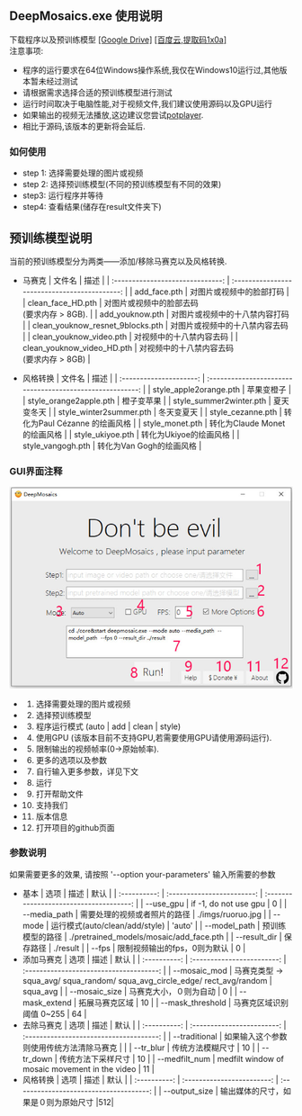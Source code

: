 ## DeepMosaics.exe  使用说明
下载程序以及预训练模型 [[Google Drive]](https://drive.google.com/open?id=1LTERcN33McoiztYEwBxMuRjjgxh4DEPs)  [[百度云,提取码1x0a]](https://pan.baidu.com/s/10rN3U3zd5TmfGpO_PEShqQ) <br>
注意事项:<br>

  - 程序的运行要求在64位Windows操作系统,我仅在Windows10运行过,其他版本暂未经过测试<br>
  - 请根据需求选择合适的预训练模型进行测试<br>
  - 运行时间取决于电脑性能,对于视频文件,我们建议使用源码以及GPU运行<br>
  - 如果输出的视频无法播放,这边建议您尝试[potplayer](https://daumpotplayer.com/download/).<br>
  - 相比于源码,该版本的更新将会延后.

### 如何使用
* step 1: 选择需要处理的图片或视频
* step 2: 选择预训练模型(不同的预训练模型有不同的效果)
* step3:  运行程序并等待
* step4:  查看结果(储存在result文件夹下)

## 预训练模型说明
当前的预训练模型分为两类——添加/移除马赛克以及风格转换.

* 马赛克
|              文件名              |                     描述                      |
| :------------------------------: | :-------------------------------------------: |
|           add_face.pth           |           对图片或视频中的脸部打码            |
|        clean_face_HD.pth         | 对图片或视频中的脸部去码<br>(要求内存 > 8GB). |
|         add_youknow.pth          |        对图片或视频中的十八禁内容打码         |
| clean_youknow_resnet_9blocks.pth |        对图片或视频中的十八禁内容去码         |
|     clean_youknow_video.pth      |           对视频中的十八禁内容去码            |
|    clean_youknow_video_HD.pth    | 对视频中的十八禁内容去码<br>(要求内存 > 8GB)  |

* 风格转换
|          文件名        |                        描述                        |
| :---------------------: | :-------------------------------------------------------: |
| style_apple2orange.pth  | 苹果变橙子 |
| style_orange2apple.pth  | 橙子变苹果 |
| style_summer2winter.pth |     夏天变冬天     |
| style_winter2summer.pth | 冬天变夏天 |
|    style_cezanne.pth    |            转化为Paul Cézanne 的绘画风格            |
|     style_monet.pth     | 转化为Claude Monet的绘画风格 |
|     style_ukiyoe.pth     | 转化为Ukiyoe的绘画风格 |
|     style_vangogh.pth     | 转化为Van Gogh的绘画风格 |

### GUI界面注释
![image](../imgs/GUI_Instructions.jpg)<br>
* 1. 选择需要处理的图片或视频
* 2. 选择预训练模型
* 3. 程序运行模式  (auto | add | clean | style)
* 4. 使用GPU (该版本目前不支持GPU,若需要使用GPU请使用源码运行).
* 5. 限制输出的视频帧率(0->原始帧率).
* 6. 更多的选项以及参数
* 7. 自行输入更多参数，详见下文
* 8. 运行
* 9. 打开帮助文件
* 10.  支持我们
* 11.  版本信息
* 12. 打开项目的github页面

### 参数说明
如果需要更多的效果,  请按照 '--option your-parameters' 输入所需要的参数
* 基本
|    选项    |        描述         |                 默认                 |
| :----------: | :------------------------: | :-------------------------------------: |
|  --use_gpu   |   if -1, do not use gpu    |                    0                    |
| --media_path | 需要处理的视频或者照片的路径 |            ./imgs/ruoruo.jpg            |
|    --mode    |    运行模式(auto/clean/add/style)    |                 'auto'                  |
| --model_path |   预训练模型的路径    | ./pretrained_models/mosaic/add_face.pth |
| --result_dir | 保存路径 |                 ./result          |
|    --fps    |    限制视频输出的fps，0则为默认    |                 0                  |
*  添加马赛克
|    选项    |        描述       |                 默认                 |
| :----------: | :------------------------: | :-------------------------------------: |
| --mosaic_mod | 马赛克类型 -> squa_avg/ squa_random/ squa_avg_circle_edge/ rect_avg/random |                    squa_avg                    |
| --mosaic_size | 马赛克大小，０则为自动 |            0            |
|    --mask_extend    |    拓展马赛克区域    |         10  |
| --mask_threshold | 马赛克区域识别阈值 0~255 | 64 |
* 去除马赛克
|    选项    |        描述       |                 默认                 |
| :----------: | :------------------------: | :-------------------------------------: |
| --traditional | 如果输入这个参数则使用传统方法清除马赛克 |                                        |
| --tr_blur | 传统方法模糊尺寸 |            10            |
|    --tr_down    |    传统方法下采样尺寸    |         10  |
| --medfilt_num | medfilt window of mosaic movement in the video | 11 |
* 风格转换
|    选项    |        描述       |                 默认                 |
| :----------: | :------------------------: | :-------------------------------------: |
| --output_size | 输出媒体的尺寸，如果是０则为原始尺寸 |512|